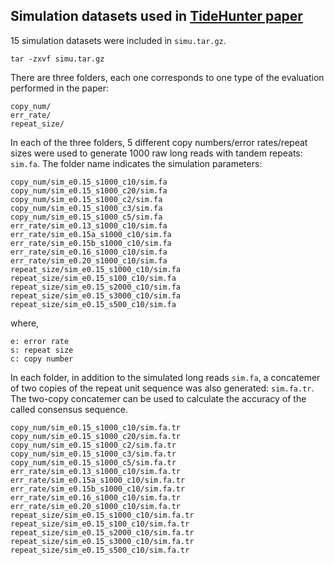 ## Simulation datasets used in [TideHunter paper](https://doi.org/10.1093/bioinformatics/btz376)

15 simulation datasets were included in `simu.tar.gz`. 
```
tar -zxvf simu.tar.gz
```
There are three folders, each one corresponds to one type of the evaluation performed in the paper:
```
copy_num/
err_rate/
repeat_size/
```

In each of the three folders, 5 different copy numbers/error rates/repeat sizes were used to generate 1000 raw long reads with tandem repeats: `sim.fa`. The folder name indicates the simulation parameters:
```
copy_num/sim_e0.15_s1000_c10/sim.fa
copy_num/sim_e0.15_s1000_c20/sim.fa
copy_num/sim_e0.15_s1000_c2/sim.fa
copy_num/sim_e0.15_s1000_c3/sim.fa
copy_num/sim_e0.15_s1000_c5/sim.fa
err_rate/sim_e0.13_s1000_c10/sim.fa
err_rate/sim_e0.15a_s1000_c10/sim.fa
err_rate/sim_e0.15b_s1000_c10/sim.fa
err_rate/sim_e0.16_s1000_c10/sim.fa
err_rate/sim_e0.20_s1000_c10/sim.fa
repeat_size/sim_e0.15_s1000_c10/sim.fa
repeat_size/sim_e0.15_s100_c10/sim.fa
repeat_size/sim_e0.15_s2000_c10/sim.fa
repeat_size/sim_e0.15_s3000_c10/sim.fa
repeat_size/sim_e0.15_s500_c10/sim.fa

```
where,
```
e: error rate
s: repeat size
c: copy number
```

In each folder, in addition to the simulated long reads `sim.fa`, a concatemer of two copies of the repeat unit sequence was also generated: `sim.fa.tr`. The two-copy concatemer can be used to calculate the accuracy of the called consensus sequence.
```
copy_num/sim_e0.15_s1000_c10/sim.fa.tr
copy_num/sim_e0.15_s1000_c20/sim.fa.tr
copy_num/sim_e0.15_s1000_c2/sim.fa.tr
copy_num/sim_e0.15_s1000_c3/sim.fa.tr
copy_num/sim_e0.15_s1000_c5/sim.fa.tr
err_rate/sim_e0.13_s1000_c10/sim.fa.tr
err_rate/sim_e0.15a_s1000_c10/sim.fa.tr
err_rate/sim_e0.15b_s1000_c10/sim.fa.tr
err_rate/sim_e0.16_s1000_c10/sim.fa.tr
err_rate/sim_e0.20_s1000_c10/sim.fa.tr
repeat_size/sim_e0.15_s1000_c10/sim.fa.tr
repeat_size/sim_e0.15_s100_c10/sim.fa.tr
repeat_size/sim_e0.15_s2000_c10/sim.fa.tr
repeat_size/sim_e0.15_s3000_c10/sim.fa.tr
repeat_size/sim_e0.15_s500_c10/sim.fa.tr
```
